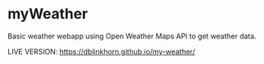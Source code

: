 # myWeather

Basic weather webapp using Open Weather Maps API to get weather data.

LIVE VERSION: https://dblinkhorn.github.io/my-weather/
